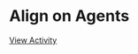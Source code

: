 # Align on Agents

[View Activity](https://pair-code.github.io/datacardsplaybook/activities/align-on-agents)
